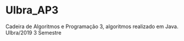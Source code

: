 # Ulbra_AP3
Cadeira de Algoritmos e Programação 3, algoritmos realizado em Java.
Ulbra/2019 3 Semestre
